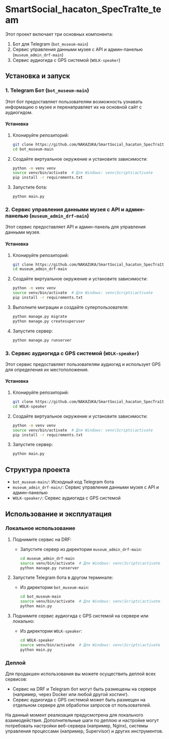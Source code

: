 # SmartSocial_hacaton_SpecTra1te_team

Этот проект включает три основных компонента:
1. Бот для Telegram (`bot_museum-main`)
2. Сервис управления данными музея с API и админ-панелью (`museum_admin_drf-main`)
3. Сервис аудиогида с GPS системой (`WOLK-speaker`)

## Установка и запуск

### 1. Telegram Бот (`bot_museum-main`)

Этот бот предоставляет пользователям возможность узнавать информацию о музее и перенаправляет их на основной сайт с аудиогидом.

#### Установка

1. Клонируйте репозиторий:
    ```sh
    git clone https://github.com/NAKAZUKA/SmartSocial_hacaton_SpecTra1te_team.git
    cd bot_museum-main
    ```

2. Создайте виртуальное окружение и установите зависимости:
    ```sh
    python -m venv venv
    source venv/bin/activate  # Для Windows: venv\Scripts\activate
    pip install -r requirements.txt
    ```

3. Запустите бота:
    ```sh
    python main.py
    ```

### 2. Сервис управления данными музея с API и админ-панелью (`museum_admin_drf-main`)

Этот сервис предоставляет API и админ-панель для управления данными музея.

#### Установка

1. Клонируйте репозиторий:
    ```sh
    git clone https://github.com/NAKAZUKA/SmartSocial_hacaton_SpecTra1te_team.git
    cd museum_admin_drf-main
    ```

2. Создайте виртуальное окружение и установите зависимости:
    ```sh
    python -m venv venv
    source venv/bin/activate  # Для Windows: venv\Scripts\activate
    pip install -r requirements.txt
    ```

3. Выполните миграции и создайте суперпользователя:
    ```sh
    python manage.py migrate
    python manage.py createsuperuser
    ```

4. Запустите сервер:
    ```sh
    python manage.py runserver
    ```

### 3. Сервис аудиогида с GPS системой (`WOLK-speaker`)

Этот сервис предоставляет пользователям аудиогид и использует GPS для определения их местоположения.

#### Установка

1. Клонируйте репозиторий:
    ```sh
    git clone https://github.com/NAKAZUKA/SmartSocial_hacaton_SpecTra1te_team.git
    cd WOLK-speaker
    ```

2. Создайте виртуальное окружение и установите зависимости:
    ```sh
    python -m venv venv
    source venv/bin/activate  # Для Windows: venv\Scripts\activate
    pip install -r requirements.txt
    ```

3. Запустите сервер:
    ```sh
    python main.py
    ```

## Структура проекта

- `bot_museum-main/`: Исходный код Telegram бота
- `museum_admin_drf-main/`: Сервис управления данными музея с API и админ-панелью
- `WOLK-speaker/`: Сервис аудиогида с GPS системой

## Использование и эксплуатация

### Локальное использование

1. Поднимите сервис на DRF:
    - Запустите сервер из директории `museum_admin_drf-main`:
        ```sh
        cd museum_admin_drf-main
        source venv/bin/activate  # Для Windows: venv\Scripts\activate
        python manage.py runserver
        ```

2. Запустите Telegram бота в другом терминале:
    - Из директории `bot_museum-main`:
        ```sh
        cd bot_museum-main
        source venv/bin/activate  # Для Windows: venv\Scripts\activate
        python main.py
        ```

3. Поднимите сервис аудиогида с GPS системой на сервере или локально:
    - Из директории `WOLK-speaker`:
        ```sh
        cd WOLK-speaker
        source venv/bin/activate  # Для Windows: venv\Scripts\activate
        python main.py
        ```

### Деплой

Для продакшен использования вы можете осуществить деплой всех сервисов:
- Сервис на DRF и Telegram бот могут быть размещены на сервере (например, через Docker или любой другой хостинг).
- Сервис аудиогида с GPS системой может быть размещен на отдельном сервере для обработки запросов от пользователей.

На данный момент реализация предусмотрена для локального взаимодействия. Дополнительные шаги по деплою и настройке могут потребовать настройки веб-сервера (например, Nginx), системы управления процессами (например, Supervisor) и других инструментов.
